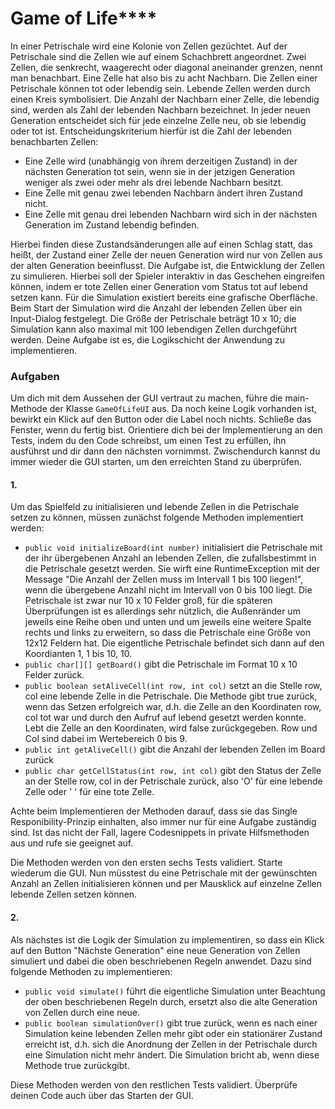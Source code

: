 # Game of Life****
In einer Petrischale wird eine Kolonie von Zellen gezüchtet. Auf der Petrischale sind die Zellen wie auf einem Schachbrett
angeordnet. Zwei Zellen, die senkrecht, waagerecht oder diagonal aneinander grenzen, nennt man benachbart. Eine Zelle hat 
also bis zu acht Nachbarn. Die Zellen einer Petrischale können tot oder lebendig sein. Lebende Zellen werden durch einen 
Kreis symbolisiert. Die Anzahl der Nachbarn einer Zelle, die lebendig sind, werden als Zahl der lebenden Nachbarn bezeichnet.
In jeder neuen Generation entscheidet sich für jede einzelne Zelle neu, ob sie lebendig oder tot ist. Entscheidungskriterium 
hierfür ist die Zahl der lebenden benachbarten Zellen:
- Eine Zelle wird (unabhängig von ihrem derzeitigen Zustand) in der nächsten Generation tot sein, wenn sie in der jetzigen
 Generation weniger als zwei oder mehr als drei lebende Nachbarn besitzt.
- Eine Zelle mit genau zwei lebenden Nachbarn ändert ihren Zustand nicht.
- Eine Zelle mit genau drei lebenden Nachbarn wird sich in der nächsten Generation im Zustand lebendig befinden.

Hierbei finden diese Zustandsänderungen alle auf einen Schlag statt, das heißt, der Zustand einer Zelle der neuen Generation
wird nur von Zellen aus der alten Generation beeinflusst. Die Aufgabe ist, die Entwicklung der Zellen zu simulieren. 
Hierbei soll der Spieler interaktiv in das Geschehen eingreifen können, indem er tote Zellen einer Generation vom Status 
tot auf lebend setzen kann. Für die Simulation existiert bereits eine grafische Oberfläche. Beim Start der Simulation wird 
die Anzahl der lebenden Zellen über ein Input-Dialog festgelegt. Die Größe der Petrischale beträgt 10 x 10; die Simulation
kann also maximal mit 100 lebendigen Zellen durchgeführt werden. Deine Aufgabe ist es, die Logikschicht der Anwendung zu 
implementieren.

### Aufgaben
Um dich mit dem Aussehen der GUI vertraut zu machen, führe die main-Methode der Klasse `GameOfLifeUI` aus. Da noch keine 
Logik vorhanden ist, bewirkt ein Klick auf den Button oder die Label noch nichts. Schließe das Fenster, wenn du fertig bist.
Orientiere dich bei der Implementierung an den Tests, indem du den Code schreibst, um einen Test zu erfüllen, ihn ausführst 
und dir dann den nächsten vornimmst. Zwischendurch kannst du immer wieder die GUI starten, um den erreichten Stand zu 
überprüfen.
#### 1.
Um das Spielfeld zu initialisieren und lebende Zellen in die Petrischale setzen zu können, müssen zunächst folgende Methoden
implementiert werden:
- `public void initializeBoard(int number)` initialisiert die Petrischale mit der ihr übergebenen Anzahl an lebenden Zellen,
die zufallsbestimmt in die Petrischale gesetzt werden. Sie wirft eine RuntimeException mit der Message "Die Anzahl der Zellen muss im Intervall 1 bis 100 liegen!", wenn die übergebene Anzahl nicht im
Intervall von 0 bis 100 liegt. Die Petrischale ist zwar nur 10 x 10 Felder groß, für die späteren Überprüfungen ist es 
allerdings sehr nützlich, die Außenränder um jeweils eine Reihe oben und unten und um jeweils eine weitere Spalte rechts 
und links zu erweitern, so dass die Petrischale eine Größe von 12x12 Feldern hat. Die eigentliche Petrischale befindet sich
dann auf den Koordianten 1, 1 bis 10, 10.  
- `public char[][] getBoard()` gibt die Petrischale im Format 10 x 10 Felder zurück.
- `public boolean setAliveCell(int row, int col)` setzt an die Stelle row, col eine lebende Zelle in die Petrischale. Die
Methode gibt true zurück, wenn das Setzen erfolgreich war, d.h. die Zelle an den Koordinaten row, col tot war und durch den
Aufruf auf lebend gesetzt werden konnte. Lebt die Zelle an den Koordinaten, wird false zurückgegeben. Row und Col sind dabei im Wertebereich 0 bis 9.
- `public int getAliveCell()` gibt die Anzahl der lebenden Zellen im Board zurück
- `public char getCellStatus(int row, int col)` gibt den Status der Zelle an der Stelle row, col in der Petrischale zurück,
also 'O' für eine lebende Zelle oder ' ' für eine tote Zelle.

Achte beim Implementieren der Methoden darauf, dass sie das Single Responibility-Prinzip einhalten, also immer nur für eine 
Aufgabe zuständig sind. Ist das nicht der Fall, lagere Codesnippets in private Hilfsmethoden aus und rufe sie geeignet auf.

Die Methoden werden von den ersten sechs Tests validiert. Starte wiederum die GUI. Nun müsstest du eine Petrischale mit 
der gewünschten Anzahl an Zellen initialisieren können und per Mausklick auf einzelne Zellen lebende Zellen setzen können.

#### 2.
Als nächstes ist die Logik der Simulation zu implementiren, so dass ein Klick auf den Button "Nächste Generation" eine 
neue Generation von Zellen simuliert und dabei die oben beschriebenen Regeln anwendet. Dazu sind folgende Methoden zu 
implementieren:
- `public void simulate()` führt die eigentliche Simulation unter Beachtung der oben beschriebenen Regeln durch, ersetzt 
also die alte Generation von Zellen durch eine neue.
- `public boolean simulationOver()` gibt true zurück, wenn es nach einer Simulation keine lebenden Zellen mehr gibt oder 
ein stationärer Zustand erreicht ist, d.h. sich die Anordnung der Zellen in der Petrischale durch eine Simulation nicht
mehr ändert. Die Simulation bricht ab, wenn diese Methode true zurückgibt.

Diese Methoden werden von den restlichen Tests validiert. Überprüfe deinen Code auch über das Starten der GUI.